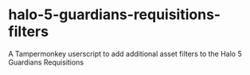 # halo-5-guardians-requisitions-filters
A Tampermonkey userscript to add additional asset filters to the Halo 5 Guardians Requisitions
